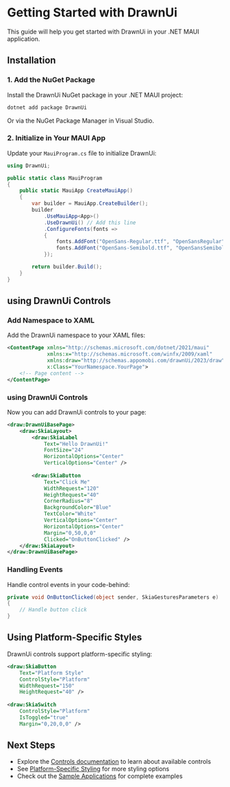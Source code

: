 # Getting Started with DrawnUi

This guide will help you get started with DrawnUi in your .NET MAUI application.

## Installation

### 1. Add the NuGet Package

Install the DrawnUi NuGet package in your .NET MAUI project:

```bash
dotnet add package DrawnUi
```

Or via the NuGet Package Manager in Visual Studio.

### 2. Initialize in Your MAUI App

Update your `MauiProgram.cs` file to initialize DrawnUi:

```csharp
using DrawnUi;

public static class MauiProgram
{
    public static MauiApp CreateMauiApp()
    {
        var builder = MauiApp.CreateBuilder();
        builder
            .UseMauiApp<App>()
            .UseDrawnUi() // Add this line
            .ConfigureFonts(fonts =>
            {
                fonts.AddFont("OpenSans-Regular.ttf", "OpenSansRegular");
                fonts.AddFont("OpenSans-Semibold.ttf", "OpenSansSemibold");
            });

        return builder.Build();
    }
}
```

## using DrawnUi Controls

### Add Namespace to XAML

Add the DrawnUi namespace to your XAML files:

```xml
<ContentPage xmlns="http://schemas.microsoft.com/dotnet/2021/maui"
             xmlns:x="http://schemas.microsoft.com/winfx/2009/xaml"
             xmlns:draw="http://schemas.appomobi.com/drawnUi/2023/draw"
             x:Class="YourNamespace.YourPage">
    <!-- Page content -->
</ContentPage>
```

### using DrawnUi Controls

Now you can add DrawnUi controls to your page:

```xml
<draw:DrawnUiBasePage>
    <draw:SkiaLayout>
        <draw:SkiaLabel 
            Text="Hello DrawnUi!" 
            FontSize="24"
            HorizontalOptions="Center"
            VerticalOptions="Center" />
            
        <draw:SkiaButton
            Text="Click Me"
            WidthRequest="120"
            HeightRequest="40"
            CornerRadius="8"
            BackgroundColor="Blue"
            TextColor="White"
            VerticalOptions="Center"
            HorizontalOptions="Center"
            Margin="0,50,0,0"
            Clicked="OnButtonClicked" />
    </draw:SkiaLayout>
</draw:DrawnUiBasePage>
```

### Handling Events

Handle control events in your code-behind:

```csharp
private void OnButtonClicked(object sender, SkiaGesturesParameters e)
{
    // Handle button click
}
```

## Using Platform-Specific Styles

DrawnUi controls support platform-specific styling:

```xml
<draw:SkiaButton
    Text="Platform Style"
    ControlStyle="Platform"
    WidthRequest="150"
    HeightRequest="40" />
    
<draw:SkiaSwitch
    ControlStyle="Platform"
    IsToggled="true"
    Margin="0,20,0,0" />
```

## Next Steps

- Explore the [Controls documentation](controls/index.md) to learn about available controls
- See [Platform-Specific Styling](advanced/platform-styling.md) for more styling options
- Check out the [Sample Applications](samples.md) for complete examples